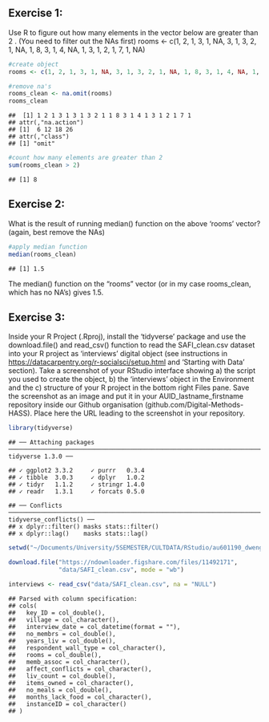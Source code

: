 Exercise 1:
-----------

Use R to figure out how many elements in the vector below are greater
than 2 . (You need to filter out the NAs first) rooms \<- c(1, 2, 1, 3,
1, NA, 3, 1, 3, 2, 1, NA, 1, 8, 3, 1, 4, NA, 1, 3, 1, 2, 1, 7, 1, NA)

``` r
#create object
rooms <- c(1, 2, 1, 3, 1, NA, 3, 1, 3, 2, 1, NA, 1, 8, 3, 1, 4, NA, 1, 3, 1, 2, 1, 7, 1, NA)

#remove na's
rooms_clean <- na.omit(rooms)
rooms_clean
```

    ##  [1] 1 2 1 3 1 3 1 3 2 1 1 8 3 1 4 1 3 1 2 1 7 1
    ## attr(,"na.action")
    ## [1]  6 12 18 26
    ## attr(,"class")
    ## [1] "omit"

``` r
#count how many elements are greater than 2
sum(rooms_clean > 2)
```

    ## [1] 8

Exercise 2:
-----------

What is the result of running median() function on the above ‘rooms’
vector? (again, best remove the NAs)

``` r
#apply median function 
median(rooms_clean)
```

    ## [1] 1.5

The median() function on the “rooms” vector (or in my case rooms\_clean,
which has no NA’s) gives 1.5.

Exercise 3:
-----------

Inside your R Project (.Rproj), install the ‘tidyverse’ package and use
the download.file() and read\_csv() function to read the SAFI\_clean.csv
dataset into your R project as ‘interviews’ digital object (see
instructions in
<a href="https://datacarpentry.org/r-socialsci/setup.html" class="uri">https://datacarpentry.org/r-socialsci/setup.html</a>
and ‘Starting with Data’ section). Take a screenshot of your RStudio
interface showing a) the script you used to create the object, b) the
‘interviews’ object in the Environment and the c) structure of your R
project in the bottom right Files pane. Save the screenshot as an image
and put it in your AUID\_lastname\_firstname repository inside our
Github organisation (github.com/Digital-Methods-HASS). Place here the
URL leading to the screenshot in your repository.

``` r
library(tidyverse)
```

    ## ── Attaching packages ────────────────────────────────────────────────────────────────────────────────────────────── tidyverse 1.3.0 ──

    ## ✓ ggplot2 3.3.2     ✓ purrr   0.3.4
    ## ✓ tibble  3.0.3     ✓ dplyr   1.0.2
    ## ✓ tidyr   1.1.2     ✓ stringr 1.4.0
    ## ✓ readr   1.3.1     ✓ forcats 0.5.0

    ## ── Conflicts ───────────────────────────────────────────────────────────────────────────────────────────────── tidyverse_conflicts() ──
    ## x dplyr::filter() masks stats::filter()
    ## x dplyr::lag()    masks stats::lag()

``` r
setwd("~/Documents/University/5SEMESTER/CULTDATA/RStudio/au601190_dwenger_nicole")

download.file("https://ndownloader.figshare.com/files/11492171",
              "data/SAFI_clean.csv", mode = "wb")

interviews <- read_csv("data/SAFI_clean.csv", na = "NULL")
```

    ## Parsed with column specification:
    ## cols(
    ##   key_ID = col_double(),
    ##   village = col_character(),
    ##   interview_date = col_datetime(format = ""),
    ##   no_membrs = col_double(),
    ##   years_liv = col_double(),
    ##   respondent_wall_type = col_character(),
    ##   rooms = col_double(),
    ##   memb_assoc = col_character(),
    ##   affect_conflicts = col_character(),
    ##   liv_count = col_double(),
    ##   items_owned = col_character(),
    ##   no_meals = col_double(),
    ##   months_lack_food = col_character(),
    ##   instanceID = col_character()
    ## )
